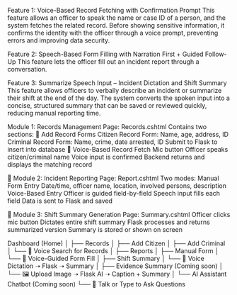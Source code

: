 Feature 1: Voice-Based Record Fetching with Confirmation Prompt
This feature allows an officer to speak the name or case ID of a person, and the system fetches the related record. Before showing sensitive information, it confirms the identity with the officer through a voice prompt, preventing errors and improving data security.

Feature 2: Speech-Based Form Filling with Narration First + Guided Follow-Up
This feature lets the officer fill out an incident report through a conversation. 

Feature 3: Summarize Speech Input – Incident Dictation and Shift Summary
This feature allows officers to verbally describe an incident or summarize their shift at the end of the day. The system converts the spoken input into a concise, structured summary that can be saved or reviewed quickly, reducing manual reporting time.

Module 1: Records Management
Page: Records.cshtml
Contains two sections:
🧾 Add Record Forms
Citizen Record Form: Name, age, address, ID
Criminal Record Form: Name, crime, date arrested, ID
Submit to Flask to insert into database
🎤 Voice-Based Record Fetch
Mic button
Officer speaks citizen/criminal name
Voice input is confirmed
Backend returns and displays the matching record

🔹 Module 2: Incident Reporting
Page: Report.cshtml
Two modes:
Manual Form Entry
Date/time, officer name, location, involved persons, description
Voice-Based Entry
Officer is guided field-by-field
Speech input fills each field
Data is sent to Flask and saved

🔹 Module 3: Shift Summary Generation
Page: Summary.cshtml
Officer clicks mic button
Dictates entire shift summary
Flask processes and returns summarized version
Summary is stored or shown on screen

Dashboard (Home)
│
├── Records
│   ├── Add Citizen
│   ├── Add Criminal
│   └── 🎤 Voice Search for Records
│
├── Reports
│   ├── Manual Form
│   └── 🎤 Voice-Guided Form Fill
│
├── Shift Summary
│   └── 🎤 Voice Dictation ➝ Flask ➝ Summary
│
├── Evidence Summary (Coming soon)
│   └── 🖼️ Upload Image ➝ Flask AI ➝ Caption + Summary
│
└── AI Assistant Chatbot (Coming soon)
    └── 💬 Talk or Type to Ask Questions
